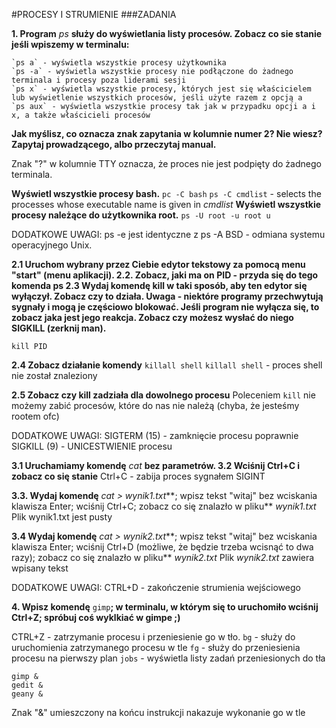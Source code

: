 #PROCESY I STRUMIENIE
###ZADANIA



**1. Program** *ps* **służy do wyświetlania listy procesów. Zobacz co sie stanie jeśli wpiszemy w terminalu:**

	`ps a` - wyświetla wszystkie procesy użytkownika
	`ps -a` - wyświetla wszystkie procesy nie podłączone do żadnego terminala i procesy poza liderami sesji
	`ps x` - wyświetla wszystkie procesy, których jest się właścicielem lub wyświetlenie wszystkich procesów, jeśli użyte razem z opcją a
	`ps aux` - wyświetla wszystkie procesy tak jak w przypadku opcji a i x, a także właścicieli procesów

**Jak myślisz, co oznacza znak zapytania w kolumnie numer 2? Nie wiesz? Zapytaj prowadzącego, albo przeczytaj manual.**

Znak "?" w kolumnie TTY oznacza, że proces nie jest podpięty do żadnego terminala.

**Wyświetl wszystkie procesy bash.**
`pc -C bash`
`ps -C cmdlist` - selects the processes whose executable name is given in *cmdlist*
**Wyświetl wszystkie procesy należące do użytkownika root.**
`ps -U root -u root u`


DODATKOWE UWAGI:
ps -e jest identyczne z ps -A
BSD - odmiana systemu operacyjnego Unix.

**2.1 Uruchom wybrany przez Ciebie edytor tekstowy za pomocą menu "start" (menu aplikacji).
2.2. Zobacz, jaki ma on PID - przyda się do tego komenda ps
2.3 Wydaj komendę kill w taki sposób, aby ten edytor się wyłączył. Zobacz czy to działa. Uwaga - niektóre programy przechwytują sygnały i mogą je częściowo blokować. Jeśli program nie wyłącza się, to zobacz jaka jest jego reakcja. Zobacz czy możesz wysłać do niego SIGKILL (zerknij man).**

`kill PID`

**2.4 Zobacz działanie komendy** `killall shell`
`killall shell` - proces shell nie został znaleziony

**2.5 Zobacz czy kill zadziała dla dowolnego procesu**
Poleceniem `kill` nie możemy zabić procesów, które do nas nie należą (chyba, że jesteśmy rootem ofc)


DODATKOWE UWAGI:
SIGTERM (15) - zamknięcie procesu poprawnie
SIGKILL (9) - UNICESTWIENIE procesu


**3.1 Uruchamiamy komendę** *cat* **bez parametrów.
3.2 Wciśnij Ctrl+C i zobacz co się stanie**
Ctrl+C - zabija proces sygnałem SIGINT

**3.3. Wydaj komendę** *cat > wynik1.txt***; wpisz tekst "witaj" bez wciskania klawisza Enter; wciśnij Ctrl+C; zobacz co się znalazło w pliku** *wynik1.txt*
Plik wynik1.txt jest pusty

**3.4 Wydaj komendę** *cat > wynik2.txt***; wpisz tekst "witaj" bez wciskania klawisza Enter; wciśnij Ctrl+D (możliwe, że będzie trzeba wcisnąć to dwa razy); zobacz co się znalazło w pliku** *wynik2.txt*
Plik *wynik2.txt* zawiera wpisany tekst

DODATKOWE UWAGI:
CTRL+D - zakończenie strumienia wejściowego

**4. Wpisz komendę** `gimp`**; w terminalu, w którym się to uruchomiło wciśnij Ctrl+Z; spróbuj coś wyklkiać w gimpe ;)**

CTRL+Z - zatrzymanie procesu i przeniesienie go w tło.
`bg` - służy do uruchomienia zatrzymanego procesu w tle
`fg` - służy do przeniesienia procesu na pierwszy plan
`jobs` - wyświetla listy zadań przeniesionych do tła
```
gimp &
gedit &
geany &
```
Znak "&" umieszczony na końcu instrukcji nakazuje wykonanie go w tle

